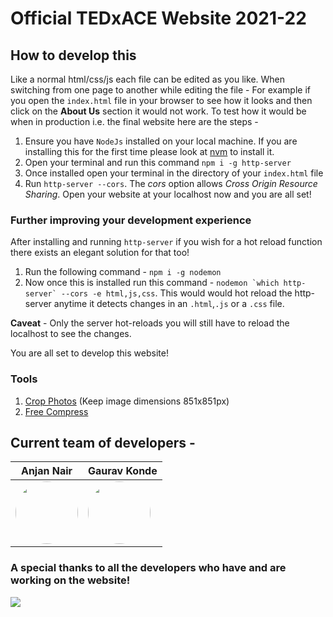 # Official TEDxACE Website 2021-22

## How to develop this
Like a normal html/css/js each file can be edited as you like. When switching from one page to another while editing the file - For example if you open the `index.html` file in your browser to see how it looks and then click on the **About Us** section it would not work. To test how it would be when in production i.e. the final website here are the steps -

1) Ensure you have `NodeJs` installed on your local machine. If you are installing this for the first time please look at [nvm](https://github.com/nvm-sh/nvm) to install it.
2) Open your terminal and run this command `npm i -g http-server`
3) Once installed open your terminal in the directory of your `index.html` file
4) Run `http-server --cors`. The *cors* option allows *Cross Origin Resource Sharing*. Open your website at your localhost now and you are all set!

### Further improving your development experience
After installing and running `http-server` if you wish for a hot reload function there exists an elegant solution for that too!

1) Run the following command - `npm i -g nodemon`
2) Now once this is installed run this command - ```nodemon `which http-server` --cors -e html,js,css```. This would would hot reload the http-server anytime it detects changes in an `.html`,`.js` or a `.css` file.

**Caveat** - Only the server hot-reloads you will still have to reload the localhost to see the changes.

You are all set to develop this website!

### Tools
1) [Crop Photos](https://watermarkly.com/crop-photo/) (Keep image dimensions 851x851px)
2) [Free Compress](https://fengyuanchen.github.io/compressorjs/)

## Current team of developers -

|Anjan Nair|Gaurav Konde|
|---|---|
|<img width=100 height=100 style="border-radius:50%" src="https://avatars.githubusercontent.com/u/22571613?v=4" />|<img width=100 height=100 style="border-radius:50%" src="https://avatars.githubusercontent.com/u/63660013?v=4"/>|

### A special thanks to all the developers who have and are working on the website!

<a href="https://github.com/rajvaya/TEDxACE/graphs/contributors">
  <img src="https://contrib.rocks/image?repo=TEDxACE/Tedxace-website" />
</a>
